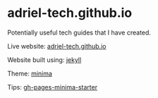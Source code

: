 # adriel-tech.github.io

Potentially useful tech guides that I have created. 

Live website:
[adriel-tech.github.io](https://adriel-tech.github.io)

Website built using:
[jekyll](https://github.com/jekyll/jekyll)

Theme:
[minima](https://github.com/jekyll/minima)

Tips:
[gh-pages-minima-starter](https://github.com/jsanz/gh-pages-minima-starter)
